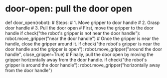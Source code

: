 # door-open: pull the door open
def door_open(robot):
    # Steps:
    # 1. Move gripper to door handle
    # 2. Grasp door handle
    # 3. Pull the door open
    # First, move the gripper to the door handle
    if check("the robot's gripper is not near the door handle"):
        robot.move_gripper("near the door handle")
    # Once the gripper is near the handle, close the gripper around it.
    if check("the robot's gripper is near the door handle and the gripper is open"):
        robot.move_gripper("around the door handle", close_gripper=True)
    # Finally, pull the door open by moving the gripper horizontally away from the door handle.
    if check("the robot's gripper is around the door handle"):
        robot.move_gripper("horizontally away from the door handle")